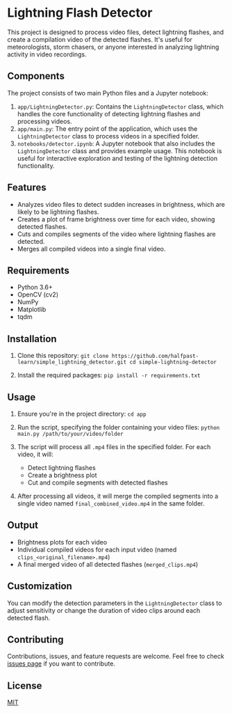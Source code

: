 # Lightning Flash Detector

This project is designed to process video files, detect lightning flashes, and create a compilation video of the detected flashes. It's useful for meteorologists, storm chasers, or anyone interested in analyzing lightning activity in video recordings.

## Components

The project consists of two main Python files and a Jupyter notebook:

1. `app/LightningDetector.py`: Contains the `LightningDetector` class, which handles the core functionality of detecting lightning flashes and processing videos.
2. `app/main.py`: The entry point of the application, which uses the `LightningDetector` class to process videos in a specified folder.
3. `notebooks/detector.ipynb`: A Jupyter notebook that also includes the `LightningDetector` class and provides example usage. This notebook is useful for interactive exploration and testing of the lightning detection functionality.

## Features

- Analyzes video files to detect sudden increases in brightness, which are likely to be lightning flashes.
- Creates a plot of frame brightness over time for each video, showing detected flashes.
- Cuts and compiles segments of the video where lightning flashes are detected.
- Merges all compiled videos into a single final video.

## Requirements

- Python 3.6+
- OpenCV (cv2)
- NumPy
- Matplotlib
- tqdm

## Installation

1. Clone this repository:   ```
   git clone https://github.com/halfpast-learn/simple_lightning_detector.git
   cd simple-lightning-detector   ```

2. Install the required packages:   ```
   pip install -r requirements.txt   ```

## Usage

1. Ensure you're in the project directory:   ```
   cd app   ```

2. Run the script, specifying the folder containing your video files:   ```
   python main.py /path/to/your/video/folder   ```

3. The script will process all `.mp4` files in the specified folder. For each video, it will:
   - Detect lightning flashes
   - Create a brightness plot
   - Cut and compile segments with detected flashes

4. After processing all videos, it will merge the compiled segments into a single video named `final_combined_video.mp4` in the same folder.

## Output

- Brightness plots for each video
- Individual compiled videos for each input video (named `clips_<original_filename>.mp4`)
- A final merged video of all detected flashes (`merged_clips.mp4`)

## Customization

You can modify the detection parameters in the `LightningDetector` class to adjust sensitivity or change the duration of video clips around each detected flash.

## Contributing

Contributions, issues, and feature requests are welcome. Feel free to check [issues page](https://github.com/halfpast-learn/simple_lightning_detector/issues) if you want to contribute.

## License

[MIT](https://choosealicense.com/licenses/mit/)

